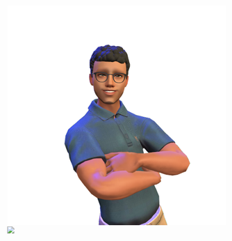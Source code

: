 <div id="header" align="left">
  <img src="https://github.com/Ulisez/Ulisez/blob/profile/avatar.png"/>
  <img  src="https://github.com/Ulisez/Ulisez/blob/profile/profile.svg" />
</div>



<!---
Ulisez/Ulisez is a ✨ special ✨ repository because its `README.md` (this file) appears on your GitHub profile.
You can click the Preview link to take a look at your changes.
--->
